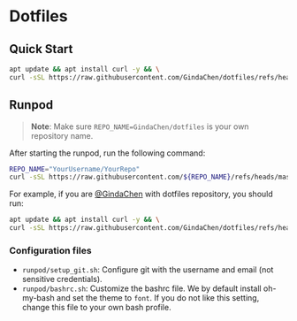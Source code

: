 # Dotfiles
## Quick Start


```bash
apt update && apt install curl -y && \
curl -sSL https://raw.githubusercontent.com/GindaChen/dotfiles/refs/heads/master/setup-runpod.sh | bash -s "GindaChen/dotfiles" 
```

## Runpod

> **Note**: Make sure `REPO_NAME=GindaChen/dotfiles` is your own repository name.


After starting the runpod, run the following command:
```bash
REPO_NAME="YourUsername/YourRepo" 
curl -sSL https://raw.githubusercontent.com/${REPO_NAME}/refs/heads/master/setup-runpod.sh | bash -s ${REPO_NAME} 
```

For example, if you are [@GindaChen](https://github.com/GindaChen) with dotfiles repository, you should run:
```bash
apt update && apt install curl -y && \
curl -sSL https://raw.githubusercontent.com/GindaChen/dotfiles/refs/heads/master/setup-runpod.sh | bash -s "GindaChen/dotfiles" 
```

### Configuration files
- `runpod/setup_git.sh`: Configure git with the username and email (not sensitive credentials).
- `runpod/bashrc.sh`: Customize the bashrc file. We by default install oh-my-bash and set the theme to `font`. If you do not like this setting, change this file to your own bash profile. 
